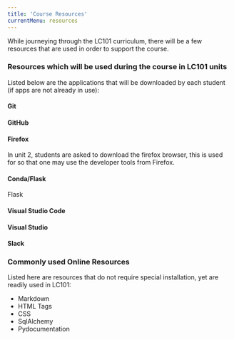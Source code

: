 ```yaml
---
title: 'Course Resources'
currentMenu: resources
---
```


While journeying through the LC101 curriculum, there will be a few resources that are used in order to support the course.


### Resources which will be used during the course in LC101 units

Listed below are the applications that will be downloaded by each student (if apps are not already in use):

#### Git

#### GitHub

#### Firefox

In unit 2, students are asked to download the firefox browser, this is used for so that one may use the developer tools from Firefox.

#### Conda/Flask

Flask

#### Visual Studio Code

#### Visual Studio

#### Slack


### Commonly used Online Resources

Listed here are resources that do not require special installation, yet are readily used in LC101:
- Markdown
- HTML Tags
- CSS
- SqlAlchemy
- Pydocumentation